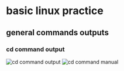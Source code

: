 # basic linux practice
## general commands outputs
### cd command output
![cd command output](cd.png)
![cd command manual](mcd.png)
